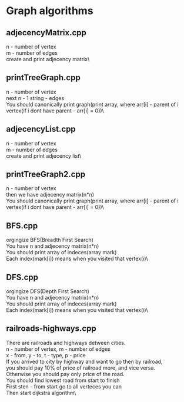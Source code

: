 # Graph algorithms

## adjecencyMatrix.cpp

n - number of vertex\
m - number of edges\
create and print adjecency matrix\

## printTreeGraph.cpp

n - number of vertex\
next n - 1 string - edges\
You should canonically print graph(print array, where arr[i] - parent of i vertex(if i dont have parent - arr[i] = 0))\

## adjecencyList.cpp

n - number of vertex\
m - number of edges\
create and print adjecency list\

## printTreeGraph2.cpp

n - number of vertex\
then we have adjecency matrix(n\*n)\
You should canonically print graph(print array, where arr[i] - parent of i vertex(if i dont have parent - arr[i] = 0))\

## BFS.cpp

orgingize BFS(Breadth First Search)\
You have n and adjecency matrix(n\*n)\
You should print array of indeces(array mark)\
Each index(mark[i]) means when you visited that vertex(i)\

## DFS.cpp

orgingize DFS(Depth First Search)\
You have n and adjecency matrix(n\*n)\
You should print array of indeces(array mark)\
Each index(mark[i]) means when you visited that vertex(i)\

## railroads-highways.cpp

There are railroads and highways detween cities.\
n - number of vertex, m - number of edges\
x - from, y - to, t - type, p - price\
If you arrived to city by highway and want to go then by railroad,\
you should pay 10% of price of railroad more, and vice versa.\
Otherwise you should pay only price of the road.\
You should find lowest road from start to finish\
First sten - from start go to all verteces you can\
Then start dijkstra algorithm\
